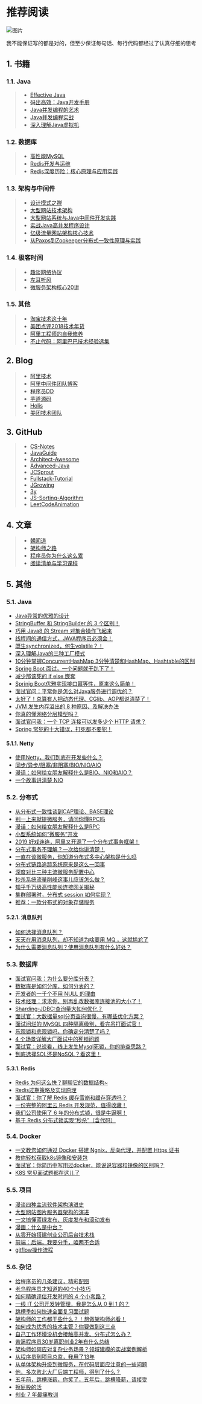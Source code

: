 # 推荐阅读

![图片](https://cdn.jsdelivr.net/gh/wliduo/CDN@1.1/2019/11/20191120003.jpg)

我不能保证写的都是对的，但至少保证每句话、每行代码都经过了认真仔细的思考

## 1. 书籍

### 1.1. Java

>- [Effective Java](<https://book.douban.com/subject/3360807/>)
>- [码出高效：Java开发手册](<https://book.douban.com/subject/30333948/>)
>- [Java并发编程的艺术](<https://book.douban.com/subject/26591326/>)
>- [Java并发编程实战](<https://book.douban.com/subject/10484692/>)
>- [深入理解Java虚拟机](<https://book.douban.com/subject/24722612/>)

### 1.2. 数据库

>- [高性能MySQL](<https://book.douban.com/subject/23008813/>)
>- [Redis开发与运维](<https://book.douban.com/subject/26971561/>)
>- [Redis深度历险：核心原理与应用实践](<https://book.douban.com/subject/30386804/>)

### 1.3. 架构与中间件

>- [设计模式之禅](<https://book.douban.com/subject/4260618/>)
>- [大型网站技术架构](<https://book.douban.com/subject/25723064/>)
>- [大型网站系统与Java中间件开发实践](<https://book.douban.com/subject/25867042/>)
>- [实战Java高并发程序设计](<https://book.douban.com/subject/26663605/>)
>- [亿级流量网站架构核心技术](<https://book.douban.com/subject/26999243/>)
>- [从Paxos到Zookeeper分布式一致性原理与实践](<https://book.douban.com/subject/26292004/>)

### 1.4. 极客时间

>- [趣谈网络协议](<https://time.geekbang.org/column/intro/85>)
>- [左耳听风](<https://time.geekbang.org/column/intro/48>)
>- [微服务架构核心20讲](<https://time.geekbang.org/course/intro/66>)

### 1.5. 其他

>- [淘宝技术这十年](<https://book.douban.com/subject/24335672/>)
>- [美团点评2018技术年货](<https://tech.meituan.com/2019/01/25/present-by-tech-team-2019.html>)
>- [阿里工程师的自我修养](https://files.alicdn.com/tpsservice/aa41200ed68fa4467b0a2a8aacdd941e.pdf?spm=a2c6h.12873639.0.0.fc6bfe17TJ72Tq&file=aa41200ed68fa4467b0a2a8aacdd941e.pdf)
>- [不止代码：阿里巴巴技术经验选集](<https://102.alibaba.com/downloadFile.do?file=1530517140411/Codelife.pdf>)

## 2. Blog

>- [阿里技术](<https://102.alibaba.com/tech/index/>)
>- [阿里中间件团队博客](<http://jm.taobao.org/>)
>- [程序员DD](<http://blog.didispace.com/>)
>- [芋道源码](<http://www.iocoder.cn/>)
>- [Holis](<http://www.hollischuang.com/>)
>- [美团技术团队](<https://tech.meituan.com/>)

## 3. GitHub

>* [CS-Notes](https://github.com/CyC2018/CS-Notes)
>* [JavaGuide](https://github.com/Snailclimb/JavaGuide)
>* [Architect-Awesome](<https://github.com/xingshaocheng/architect-awesome>)
>* [Advanced-Java](https://github.com/doocs/advanced-java)
>* [JCSprout](https://github.com/crossoverJie/JCSprout)
>* [Fullstack-Tutorial](https://github.com/frank-lam/fullstack-tutorial)
>* [JGrowing](https://github.com/javagrowing/JGrowing)
>* [3y](https://github.com/ZhongFuCheng3y/3y)
>* [JS-Sorting-Algorithm](https://github.com/hustcc/JS-Sorting-Algorithm)
>* [LeetCodeAnimation](https://github.com/MisterBooo/LeetCodeAnimation)

## 4. 文章

>- [朝闻道](<http://wuwenliang.net>)
>- [架构师之路](<https://www.w3cschool.cn/architectroad>)
>- [程序员你为什么这么累](https://xwjie.github.io/rule)
>- [阅读清单与学习课程](https://www.frankfeekr.cn/2019/04/19/cs-learning-list)

## 5. 其他

### 5.1. Java

* [Java异常的优雅的设计](https://mp.weixin.qq.com/s/6uqLVWGeK1adaPu45qCjUg)
* [StringBuffer 和 StringBuilder 的 3 个区别！](https://mp.weixin.qq.com/s/Eeb9wa0DfUs9U5snahAJZQ)
* [巧用 Java8 的 Stream 对集合操作飞起来](https://mp.weixin.qq.com/s/RNPI_4Egcn6CcSkmU1o6IA)
* [线程间的通信方式，JAVA程序员必须会！](https://mp.weixin.qq.com/s/UKOTWobqdfsm2ORXbuz6bg)
* [既生synchronized，何生volatile？！](https://mp.weixin.qq.com/s/qxVSk6OnUrNYA6y0ESmCuQ)
* [深入理解Java的三种工厂模式](https://mp.weixin.qq.com/s/3R42RC26wRq-xscuNEHc6g)
* [10分钟掌握ConcurrentHashMap 3分钟清楚和HashMap、Hashtable的区别](https://mp.weixin.qq.com/s/n_CHniB0zWaEIEticCLkwQ)
* [Spring Boot 面试，一个问题就干趴下了！](https://mp.weixin.qq.com/s/Yd9yuAJLS2yWtSF09Xk1Gw)
* [减少那该死的 if else 嵌套](https://mp.weixin.qq.com/s/-PtYPDneUVQwne9Fo7yd3A)
* [Sprinig Boot优雅实现接口幂等性，原来这么简单！](https://mp.weixin.qq.com/s/6EGJOvaGnDPZ8yqp4cHgwA)
* [面试官问：平常你是怎么对Java服务进行调优的？](https://mp.weixin.qq.com/s/n8r0qO08BINqdassgYuF1Q)
* [太好了！总算有人把动态代理、CGlib、AOP都说清楚了！](https://mp.weixin.qq.com/s/ZwfUl3HCkcAp4KczOuS5ig)
* [JVM 发生内存溢出的 8 种原因、及解决办法](https://mp.weixin.qq.com/s/olulPf-BLhrWD18c2BLxhg)
* [你真的懂网络分层模型吗？](https://mp.weixin.qq.com/s/Y7LVHOLQAUdxqD_SdWAzHA)
* [面试官问我：一个 TCP 连接可以发多少个 HTTP 请求？](https://mp.weixin.qq.com/s/ZAe-668Bus4i-6fYLpxt2g)
* [Spring 常犯的十大错误，打死都不要犯！](https://mp.weixin.qq.com/s/jTN_z8JQ4Xb0krLDtfEthg)

#### 5.1.1. Netty

- [使用Netty，我们到底在开发些什么？](https://mp.weixin.qq.com/s/ASvZc3Spj2SRIzRu1acP1g)
- [同步/异步/阻塞/非阻塞/BIO/NIO/AIO](https://mp.weixin.qq.com/s/e-HPyBtQ1zlcKXnFu8ADog)
- [漫话：如何给女朋友解释什么是BIO、NIO和AIO？](https://mp.weixin.qq.com/s/ssupzQYKmm0ctY0Tyw8lIQ)
- [一个故事讲清楚 NIO](https://mp.weixin.qq.com/s/91uEPjVgBRGVEGzTEWglww)

### 5.2. 分布式

* [从分布式一致性谈到CAP理论、BASE理论](https://www.cnblogs.com/xrq730/p/4944768.html)
* [别一上来就提微服务，请问你懂RPC吗](https://mp.weixin.qq.com/s/fC1tFVwSrp4mA_Ar25ig8A)
* [漫话：如何给女朋友解释什么是RPC](https://mp.weixin.qq.com/s/hANQd7HZGsJdIuzg5vDXGg)
* [小型系统如何“微服务”开发](https://mp.weixin.qq.com/s/yxCKTspIqkMbrxPPTRdxgg)
* [2019 好戏连连，阿里又开源了一个分布式事务框架！](https://mp.weixin.qq.com/s/RdQb3tppc-3q1BwyZcJK9A)
* [分布式事务不理解？一次给你讲清楚！](https://mp.weixin.qq.com/s/qn_9Jc8Qo7PWT5_G_qm5xQ)
* [一直在谈微服务，你知道分布式多中心架构是什么吗](https://mp.weixin.qq.com/s/cs6x0Drguiku6JFajTWd-Q)
* [分布式链路追踪系统原来是这么一回事](https://mp.weixin.qq.com/s/vhIkS0wBGSeJxnJGeg8Mug)
* [深度对比三种主流微服务配置中心](https://mp.weixin.qq.com/s/RKQJ6ybeE6WfdZpMC-GvQw)
* [秒杀系统流量削峰这事儿应该怎么做？](https://mp.weixin.qq.com/s/O3nDBiF4gduVVNXo2YxeoA)
* [知乎千万级高性能长连接网关揭秘](https://mp.weixin.qq.com/s/W1Xs95ne49VST1Pr1a4j_g)
* [集群部署时，分布式 session 如何实现？](https://mp.weixin.qq.com/s/9UU1qwbJnUdkuEYFwpaHHQ)
* [推荐：一款分布式的对象存储服务](https://mp.weixin.qq.com/s?__biz=Mzg3MTExMTQ5Nw==&mid=2247484445&amp;idx=1&amp;sn=3e913694f5d2424599c108094d0d54a6&source=41#wechat_redirect)

#### 5.2.1. 消息队列

* [如何选择消息队列？](https://mp.weixin.qq.com/s/wTkwJXlNr5CaI7uRntJ42A)
* [天天在用消息队列，却不知道为啥要用 MQ ，这就尴尬了](https://mp.weixin.qq.com/s/2998ryj46sLNbAsK4IwZXA)
* [为什么需要消息队列？使用消息队列有什么好处？](https://mp.weixin.qq.com/s/V1q12fSNETUS0cPpywk77A)

### 5.3. 数据库

* [面试官问我：为什么要分库分表？](https://mp.weixin.qq.com/s/BdycC4S8bE-myhsvNC8MlQ)
* [数据库是如何分库，如何分表的？](https://mp.weixin.qq.com/s/yAI3iSITpl0N8pgXZ1O1dw)
* [开发者的一千个不用 NULL 的理由](https://mp.weixin.qq.com/s/gVkKAOl7dwx8_lm11EX_iw)
* [技术经理：求求你，别再乱改数据库连接池的大小了！](https://mp.weixin.qq.com/s/Ucp1eXc0CVbFmbvMdmEjkw)
* [Sharding-JDBC:查询量大如何优化？](https://mp.weixin.qq.com/s/kp2lJHpTMz4bDWkJYjVbOQ)
* [面试官：大数据量sql分页查询很慢，有哪些优化方案？](https://mp.weixin.qq.com/s/LqF4rDQ8Sjijvls2VMg8Eg)
* [面试问烂的 MySQL 四种隔离级别，看完吊打面试官！](https://mp.weixin.qq.com/s/zy-u_kuFmohbjpRFaBYZUQ)
* [乐观锁和悲观锁吗，你确定分清楚了吗？](https://mp.weixin.qq.com/s/PEQL2SHH8SsvIiVSPFa17A)
* [4 个场景详解大厂面试中的死锁问题](https://mp.weixin.qq.com/s/t49aLTN9w-1qNg5_EKpNzA)
* [面试官：说说看，线上发生Mysql死锁，你的排查思路？](https://mp.weixin.qq.com/s/iWDZOWkzQSBL09oSTxKcJQ)
* [到底选择SOL还是NoSQL？看这里！](https://mp.weixin.qq.com/s/i0NuSR0oxwRTcrAGrP3F2A)

#### 5.3.1. Redis

* [Redis 为何这么快？聊聊它的数据结构~](https://mp.weixin.qq.com/s/69xl2yU4B97aQIn1k_Lwqw)
* [Redis过期策略及实现原理](https://mp.weixin.qq.com/s/FIMDOksAej5uqxT1YksyxA)
* [面试官：你了解 Redis 缓存雪崩和缓存穿透吗？](https://mp.weixin.qq.com/s/AeaRp0Cf2LWk8-EVjfyVWg)
* [一份完整的阿里云 Redis 开发规范，值得收藏！](https://mp.weixin.qq.com/s/mApQ9Zumy7H7FTWy9dRung)
* [我们公司使用了 6 年的分布式锁，很是牛逼啊！](https://mp.weixin.qq.com/s/WPpyhCd9jXwtP6Be1_nEdg)
* [基于 Redis 分布式锁实现“秒杀”（含代码）](https://mp.weixin.qq.com/s/fzxKSeYtJDTVh_0v-1wDhA)

### 5.4. Docker

* [一文教您如何通过 Docker 搭建 Ngnix，反向代理，并配置 Https 证书](https://mp.weixin.qq.com/s/dFul5DfEJUbdvmI9_cMnWA)
* [教你轻松获取k8s镜像和安装包](https://mp.weixin.qq.com/s/LkZMXKD8boalDSwjDi3Q9w)
* [面试官：你简历中写用过docker，能说说容器和镜像的区别吗？](https://mp.weixin.qq.com/s/IoOtDWyL917_JYCm381_nQ)
* [K8S 常见面试题都在这儿了](https://mp.weixin.qq.com/s/JQ4URbfISMiCBTjW-0zowA)

### 5.5. 项目

* [漫谈四种主流软件架构演进史](https://mp.weixin.qq.com/s/zlqzM08yOwapOXT_6rYqFw)
* [大型网站图片服务器架构的演进](https://mp.weixin.qq.com/s/JuY0ceCrabnnbswbJE_4QA)
* [一文搞懂蓝绿发布、灰度发布和滚动发布](https://mp.weixin.qq.com/s/f4yITtazEsumRWYhMelZog)
* [漫画：什么是中台？](https://mp.weixin.qq.com/s/rF7_xJBq4NJP6CmkW3HPpQ)
* [从零开始搭建创业公司后台技术栈](https://mp.weixin.qq.com/s/7MjHsDtNVQ2qTFPhjKUbbg)
* [前端：后端，我要分手，咱两不合适](https://mp.weixin.qq.com/s/xYtO_D46nVfRpCYgykVMGg)
* [gitflow操作流程](https://mp.weixin.qq.com/s?__biz=Mzg3MTExMTQ5Nw==&mid=2247484437&amp;idx=1&amp;sn=794ebd6dc8bcd0390a8ef2592a4af89d&source=41#wechat_redirect)

### 5.6. 杂记

* [给程序员的几条建议，精彩配图](https://mp.weixin.qq.com/s/AjscejPieCYik7ORMCgH7A)
* [老鸟程序员才知道的40个小技巧](https://mp.weixin.qq.com/s/gedyKtWuYmeKdVIzgLjy-Q)
* [如何精确评估开发时间的 4 个小套路？](https://mp.weixin.qq.com/s/c9yxJDQaeT6FQjD-nBp2NQ)
* [一线 IT 公司开发转管理，我是怎么从 0 到 1 的？](https://mp.weixin.qq.com/s/a8w3LlUl1MErPgyd6Iwzxw)
* [跳槽季如何快速全面复习面试题](https://mp.weixin.qq.com/s/0qDyHlIuaDV24I8CXXhu6Q)
* [架构师的工作都干些什么？！想做架构师必看！](https://mp.weixin.qq.com/s/B3bTVeOZRYov5POlVYlTBQ)
* [如何成为优秀的技术主管？你要做到这三点](https://mp.weixin.qq.com/s/QIxdNldzEgX0d8jR1bgjSw)
* [自己工作环境没机会接触高并发、分布式怎么办？](https://mp.weixin.qq.com/s/ua_RqxhyVa9Qx8tzNP4TVA)
* [苦逼程序员30岁离职创业2年有什么总结](https://mp.weixin.qq.com/s/v8cJC7pU7FnQMpdvJyQ18A)
* [架构师如何应对复杂业务场景？领域建模的实战案例解析](https://mp.weixin.qq.com/s/pKNtxx2fos3syKt7YeerlQ)
* [从程序员到项目总监，我用了13年](https://mp.weixin.qq.com/s/9Q_28Ik42i9Zm3o7nwQtsA)
* [从单体架构升级到微服务，在代码层面应注意的一些问题](https://mp.weixin.qq.com/s/y9_Chrkt50XrcUY9OuxwYg)
* [他，多次败北大厂后端工程师，得到了什么？](https://mp.weixin.qq.com/s/AF_J3RlDcsNUOv3UfnXCyQ)
* [五年前，跳槽涨薪，你笑了，五年后，跳槽降薪，请接受](https://mp.weixin.qq.com/s/-JK2ZaZkKi1Tw6JXX7EUbw)
* [擦屁股的活](https://mp.weixin.qq.com/s/KfWXR7zrx9AYuF0lqPPS3A)
* [创业 7 年最痛教训](https://mp.weixin.qq.com/s/fzX5FEme7t4DsiSAfZpbzA)
